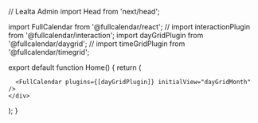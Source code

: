 // Lealta Admin
import Head from 'next/head';

import FullCalendar from '@fullcalendar/react';
// import interactionPlugin from '@fullcalendar/interaction';
import dayGridPlugin from '@fullcalendar/daygrid';
// import timeGridPlugin from '@fullcalendar/timegrid';

export default function Home() {
  return (
    <div>
      <Head>
        <title>Full Calendar Next JS POC</title>
      </Head>

      <FullCalendar plugins={[dayGridPlugin]} initialView="dayGridMonth" />
    </div>
  );
}

